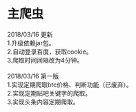 # 主爬虫
2018/03/16 更新 <br />
1.升级依赖jar包。<br />
2.自动登录百度，获取cookie。<br />
3.爬取时间间隔改为4分钟。<br />
<br />
2018/03/16 第一版 <br />
1.实现定期爬取btc价格、判断功能（已废弃）。<br />
2.实现定期贴吧关键字的爬取。<br />
3.实现头条内容定期爬取。<br />